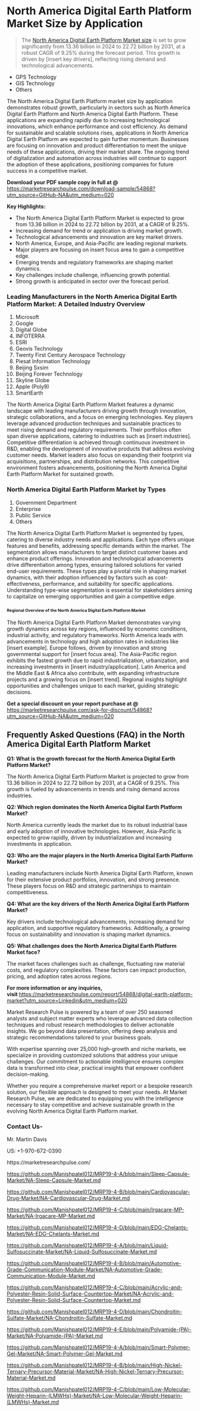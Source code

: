 <h1>North America Digital Earth Platform Market&nbsp;Size by Application</h1><blockquote><p>The <a href="https://marketresearchpulse.com/download-sample/54868?utm_source=GitHub-NA&amp;utm_medium=020">North America Digital Earth Platform Market size</a> is set to grow significantly from 13.36 billion in 2024 to 22.72 billion by 2031, at a robust CAGR of 9.25% during the forecast period. This growth is driven by [insert key drivers], reflecting rising demand and technological advancements.</p></blockquote><ul><li>GPS Technology<li> GIS Technology<li> Others</li></ul><p>The North America Digital Earth Platform market size by application demonstrates robust growth, particularly in sectors such as North America Digital Earth Platform and North America Digital Earth Platform. These applications are expanding rapidly due to increasing technological innovations, which enhance performance and cost efficiency. As demand for sustainable and scalable solutions rises, applications in North America Digital Earth Platform are expected to gain further momentum. Businesses are focusing on innovation and product differentiation to meet the unique needs of these applications, driving their market share. The ongoing trend of digitalization and automation across industries will continue to support the adoption of these applications, positioning companies for future success in a competitive market.</p><p><strong>Download your PDF sample copy in full at @ </strong><a href="https://marketresearchpulse.com/download-sample/54868?utm_source=GitHub-NA&amp;utm_medium=020">https://marketresearchpulse.com/download-sample/54868?utm_source=GitHub-NA&amp;utm_medium=020</a></p><p><strong>Key Highlights: </strong></p><ul><li>The North America Digital Earth Platform Market is expected to grow from 13.36 billion in 2024 to 22.72 billion by 2031, at a CAGR of 9.25%.</li><li>Increasing demand for trend or application is driving market growth.</li><li>Technological advancements and innovation are key market drivers.</li><li>North America, Europe, and Asia-Pacific are leading regional markets.</li><li>Major players are focusing on insert focus area to gain a competitive edge.</li><li>Emerging trends and regulatory frameworks are shaping market dynamics.</li><li>Key challenges include challenge, influencing growth potential.</li><li>Strong growth is anticipated in sector over the forecast period.</li></ul><h3>Leading Manufacturers in the North America Digital Earth Platform Market: A Detailed Industry Overview</h3><ol><li>Microsoft</li><li>Google</li><li>Digital Globe</li><li>INFOTERRA</li><li>ESRI</li><li>Geovis Technology</li><li>Twenty First Century Aerospace Technology</li><li>Piesat Information Technology</li><li>Beijing Sxsim</li><li>Beijing Forever Technology</li><li>Skyline Globe</li><li>Apple (Poly9)</li><li>SmartEarth</li></ol><div class="flex max-w-full flex-col flex-grow"><div class="min-h-8 text-message flex w-full flex-col items-end gap-2 whitespace-normal break-words [.text-message+&amp;]:mt-5" dir="auto" data-message-author-role="assistant" data-message-id="fd8432e4-4910-450d-b182-61b7bfb0a01f" data-message-model-slug="gpt-4o"><div class="flex w-full flex-col gap-1 empty:hidden first:pt-[3px]"><div class="markdown prose w-full break-words dark:prose-invert light"><p>The North America Digital Earth Platform Market features a dynamic landscape with leading manufacturers driving growth through innovation, strategic collaborations, and a focus on emerging technologies. Key players leverage advanced production techniques and sustainable practices to meet rising demand and regulatory requirements. Their portfolios often span diverse applications, catering to industries such as [insert industries]. Competitive differentiation is achieved through continuous investment in R&amp;D, enabling the development of innovative products that address evolving customer needs. Market leaders also focus on expanding their footprint via acquisitions, partnerships, and distribution networks. This competitive environment fosters advancements, positioning the North America Digital Earth Platform Market for sustained growth.</p></div></div></div></div><h3>North America Digital Earth Platform Market by Types</h3><ol><li>Government Department<li> Enterprise<li> Public Service<li> Others</li></ol><div class="flex max-w-full flex-col flex-grow"><div class="min-h-8 text-message flex w-full flex-col items-end gap-2 whitespace-normal break-words [.text-message+&amp;]:mt-5" dir="auto" data-message-author-role="assistant" data-message-id="084470be-0bb7-4664-bddf-5156b4f41249" data-message-model-slug="gpt-4o-mini"><div class="flex w-full flex-col gap-1 empty:hidden first:pt-[3px]"><div class="markdown prose w-full break-words dark:prose-invert light"><p>The North America Digital Earth Platform Market is segmented by types, catering to diverse industry needs and applications. Each type offers unique features and benefits, addressing specific demands within the market. The segmentation allows manufacturers to target distinct customer bases and enhance product offerings. Innovation and technological advancements drive differentiation among types, ensuring tailored solutions for varied end-user requirements. These types play a pivotal role in shaping market dynamics, with their adoption influenced by factors such as cost-effectiveness, performance, and suitability for specific applications. Understanding type-wise segmentation is essential for stakeholders aiming to capitalize on emerging opportunities and gain a competitive edge.</p></div></div></div></div><h3><span style="font-size: 11px;">Regional Overview of the North America Digital Earth Platform Market</span></h3><div class="flex max-w-full flex-col flex-grow"><div class="min-h-8 text-message flex w-full flex-col items-end gap-2 whitespace-normal break-words [.text-message+&amp;]:mt-5" dir="auto" data-message-author-role="assistant" data-message-id="e9038762-ce64-4e30-91c9-9bd413514231" data-message-model-slug="gpt-4o-mini"><div class="flex w-full flex-col gap-1 empty:hidden first:pt-[3px]"><div class="markdown prose w-full break-words dark:prose-invert light"><p>The North America Digital Earth Platform Market demonstrates varying growth dynamics across key regions, influenced by economic conditions, industrial activity, and regulatory frameworks. North America leads with advancements in technology and high adoption rates in industries like [insert example]. Europe follows, driven by innovation and strong governmental support for [insert focus area]. The Asia-Pacific region exhibits the fastest growth due to rapid industrialization, urbanization, and increasing investments in [insert industry/application]. Latin America and the Middle East &amp; Africa also contribute, with expanding infrastructure projects and a growing focus on [insert trend]. Regional insights highlight opportunities and challenges unique to each market, guiding strategic decisions.</p></div></div></div></div><p><strong>Get a special discount on your report purchase at @ </strong><a href="https://marketresearchpulse.com/ask-for-discount/54868?utm_source=GitHub-NA&amp;utm_medium=020">https://marketresearchpulse.com/ask-for-discount/54868?utm_source=GitHub-NA&amp;utm_medium=020</a></p><h2>Frequently Asked Questions (FAQ) in the North America Digital Earth Platform Market</h2><p><strong>Q1: What is the growth forecast for the North America Digital Earth Platform Market?</strong></p><p>The North America Digital Earth Platform Market is projected to grow from 13.36 billion in 2024 to 22.72 billion by 2031, at a CAGR of 9.25%. This growth is fueled by advancements in trends and rising demand across industries.</p><p><strong>Q2: Which region dominates the North America Digital Earth Platform Market?</strong></p><p>North America currently leads the market due to its robust industrial base and early adoption of innovative technologies. However, Asia-Pacific is expected to grow rapidly, driven by industrialization and increasing investments in application.</p><p><strong>Q3: Who are the major players in the North America Digital Earth Platform Market?</strong></p><p>Leading manufacturers include North America Digital Earth Platform, known for their extensive product portfolios, innovation, and strong presence. These players focus on R&amp;D and strategic partnerships to maintain competitiveness.</p><p><strong>Q4: What are the key drivers of the North America Digital Earth Platform Market?</strong></p><p>Key drivers include technological advancements, increasing demand for application, and supportive regulatory frameworks. Additionally, a growing focus on sustainability and innovation is shaping market dynamics.</p><p><strong>Q5: What challenges does the North America Digital Earth Platform Market face?</strong></p><p>The market faces challenges such as challenge, fluctuating raw material costs, and regulatory complexities. These factors can impact production, pricing, and adoption rates across regions.</p><p><strong>For more information or any inquiries, visit&nbsp;</strong><a href="https://marketresearchpulse.com/report/54868/digital-earth-platform-market?utm_source=Linkedin&utm_medium=020">https://marketresearchpulse.com/report/54868/digital-earth-platform-market?utm_source=Linkedin&utm_medium=020</a></p><p>Market Research Pulse is powered by a team of over 250 seasoned analysts and subject matter experts who leverage advanced data collection techniques and robust research methodologies to deliver actionable insights. We go beyond data presentation, offering deep analysis and strategic recommendations tailored to your business goals.</p><p>With expertise spanning over 25,000 high-growth and niche markets, we specialize in providing customized solutions that address your unique challenges. Our commitment to actionable intelligence ensures complex data is transformed into clear, practical insights that empower confident decision-making.</p><p>Whether you require a comprehensive market report or a bespoke research solution, our flexible approach is designed to meet your needs. At Market Research Pulse, we are dedicated to equipping you with the intelligence necessary to stay competitive and achieve sustainable growth in the evolving North America Digital Earth Platform market.</p><h3><strong>Contact Us-</strong></h3><p>Mr. Martin Davis</p><p>US: +1-970-672-0390</p><p>https://marketresearchpulse.com/</p><p><a href="https://github.com/Manishpatel012/MRP19-4-A/blob/main/Sleep-Capsule-Market/NA-Sleep-Capsule-Market.md">https://github.com/Manishpatel012/MRP19-4-A/blob/main/Sleep-Capsule-Market/NA-Sleep-Capsule-Market.md</a></p><p><a href="https://github.com/Manishpatel012/MRP19-4-B/blob/main/Cardiovascular-Drug-Market/NA-Cardiovascular-Drug-Market.md">https://github.com/Manishpatel012/MRP19-4-B/blob/main/Cardiovascular-Drug-Market/NA-Cardiovascular-Drug-Market.md</a></p><p><a href="https://github.com/Manishpatel012/MRP19-4-C/blob/main/Irgacare-MP-Market/NA-Irgacare-MP-Market.md">https://github.com/Manishpatel012/MRP19-4-C/blob/main/Irgacare-MP-Market/NA-Irgacare-MP-Market.md</a></p><p><a href="https://github.com/Manishpatel012/MRP19-4-D/blob/main/EDG-Chelants-Market/NA-EDG-Chelants-Market.md">https://github.com/Manishpatel012/MRP19-4-D/blob/main/EDG-Chelants-Market/NA-EDG-Chelants-Market.md</a></p><p><a href="https://github.com/Manishpatel012/MRP19-4-A/blob/main/Liquid-Sulfosuccinate-Market/NA-Liquid-Sulfosuccinate-Market.md">https://github.com/Manishpatel012/MRP19-4-A/blob/main/Liquid-Sulfosuccinate-Market/NA-Liquid-Sulfosuccinate-Market.md</a></p><p><a href="https://github.com/Manishpatel012/MRP19-4-B/blob/main/Automotive-Grade-Communication-Module-Market/NA-Automotive-Grade-Communication-Module-Market.md">https://github.com/Manishpatel012/MRP19-4-B/blob/main/Automotive-Grade-Communication-Module-Market/NA-Automotive-Grade-Communication-Module-Market.md</a></p><p><a href="https://github.com/Manishpatel012/MRP19-4-C/blob/main/Acrylic-and-Polyester-Resin-Solid-Surface-Countertop-Market/NA-Acrylic-and-Polyester-Resin-Solid-Surface-Countertop-Market.md">https://github.com/Manishpatel012/MRP19-4-C/blob/main/Acrylic-and-Polyester-Resin-Solid-Surface-Countertop-Market/NA-Acrylic-and-Polyester-Resin-Solid-Surface-Countertop-Market.md</a></p><p><a href="https://github.com/Manishpatel012/MRP19-4-D/blob/main/Chondroitin-Sulfate-Market/NA-Chondroitin-Sulfate-Market.md">https://github.com/Manishpatel012/MRP19-4-D/blob/main/Chondroitin-Sulfate-Market/NA-Chondroitin-Sulfate-Market.md</a></p><p><a href="https://github.com/Manishpatel012/MRP19-4-E/blob/main/Polyamide-(PA)-Market/NA-Polyamide-(PA)-Market.md">https://github.com/Manishpatel012/MRP19-4-E/blob/main/Polyamide-(PA)-Market/NA-Polyamide-(PA)-Market.md</a></p><p><a href="https://github.com/Manishpatel012/MRP19-4-A/blob/main/Smart-Polymer-Gel-Market/NA-Smart-Polymer-Gel-Market.md">https://github.com/Manishpatel012/MRP19-4-A/blob/main/Smart-Polymer-Gel-Market/NA-Smart-Polymer-Gel-Market.md</a></p><p><a href="https://github.com/Manishpatel012/MRP19-4-B/blob/main/High-Nickel-Ternary-Precursor-Material-Market/NA-High-Nickel-Ternary-Precursor-Material-Market.md">https://github.com/Manishpatel012/MRP19-4-B/blob/main/High-Nickel-Ternary-Precursor-Material-Market/NA-High-Nickel-Ternary-Precursor-Material-Market.md</a></p><p><a href="https://github.com/Manishpatel012/MRP19-4-C/blob/main/Low-Molecular-Weight-Heparin-(LMWHs)-Market/NA-Low-Molecular-Weight-Heparin-(LMWHs)-Market.md">https://github.com/Manishpatel012/MRP19-4-C/blob/main/Low-Molecular-Weight-Heparin-(LMWHs)-Market/NA-Low-Molecular-Weight-Heparin-(LMWHs)-Market.md</a></p>
